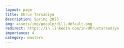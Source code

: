 ```yaml
---
layout: page
title: Dhruv Tarsadiya
description: Spring 2025 -
img: assets/img/people/dill-default.png
redirect: https://in.linkedin.com/in/dhruvtarsadiya
importance: 4
category: masters
---
```

